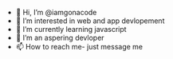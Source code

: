 - 👋 Hi, I’m @iamgonacode
- 👀 I’m interested in web and app devlopement
- 🌱 I’m currently learning javascript
- 💞️ I’m an aspering devloper
- 📫 How to reach me- just message me
